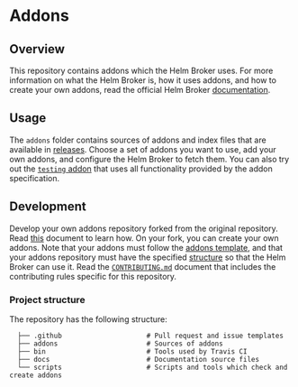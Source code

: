 # Addons

## Overview

This repository contains addons which the Helm Broker uses. For more information on what the Helm Broker is, how it uses addons, and how to create your own addons, read the official Helm Broker [documentation](https://kyma-project.io/docs/master/components/helm-broker/#overview-overview).

## Usage

The `addons` folder contains sources of addons and index files that are available in [releases](https://github.com/kyma-project/addons/releases). Choose a set of addons you want to use, add your own addons, and configure the Helm Broker to fetch them. You can also try out the [`testing` addon](addons/testing-0.0.1) that uses all functionality provided by the addon specification.

## Development

Develop your own addons repository forked from the original repository. Read [this](docs/getting-started.md) document to learn how. On your fork, you can create your own addons. Note that your addons must follow the [addons template](https://kyma-project.io/docs/master/components/helm-broker/#details-create-addons), and that your addons repository must have the specified [structure](https://kyma-project.io/docs/master/components/helm-broker/#details-create-addons-repository) so that the Helm Broker can use it. Read the [`CONTRIBUTING.md`](CONTRIBUTING.md) document that includes the contributing rules specific for this repository.

### Project structure

The repository has the following structure:

```
  ├── .github                     # Pull request and issue templates    
  ├── addons                      # Sources of addons
  ├── bin                         # Tools used by Travis CI                                     
  ├── docs                        # Documentation source files
  └── scripts                     # Scripts and tools which check and create addons
```
